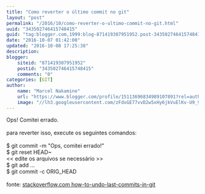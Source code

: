 ```yaml
---
title: "Como reverter o último commit no git"
layout: "post"
permalink: "/2016/10/como-reverter-o-ultimo-commit-no-git.html"
uuid: "343502746415748415"
guid: "tag:blogger.com,1999:blog-871419307951952.post-343502746415748415"
date: "2016-10-07 01:42:00"
updated: "2016-10-08 17:25:38"
description: 
blogger:
    siteid: "871419307951952"
    postid: "343502746415748415"
    comments: "0"
categories: [GIT]
author: 
    name: "Marcel Nakamine"
    url: "https://www.blogger.com/profile/15113696834989107891?rel=author"
    image: "//lh3.googleusercontent.com/zFdxGE77vvD2w5xHy6jkVuElKv-U9_9qLkRYK8OnbDeJPtjSZ82UPq5w6hJ-SA=w35"
---
```


<div class="css-full-post-content js-full-post-content">
Ops! Comitei errado.<br /><br />para reverter isso, execute os seguintes comandos:<br /><br />$ git commit -m "Ops, comitei errado!"<br />$ git reset HEAD~<br />&lt;&lt; edite os arquivos se necessário &gt;&gt;<br />$ git add ...<br />$ git commit -c ORIG_HEAD<br /><br />fonte:&nbsp;<a href="http://stackoverflow.com/questions/927358/how-to-undo-last-commits-in-git" target="_blank">stackoverflow.com how-to-undo-last-commits-in-git</a>
</div>